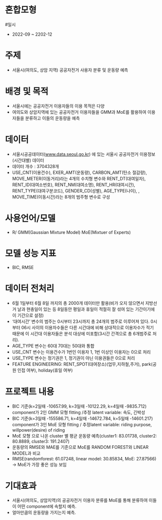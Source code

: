 # 혼합모형

#일시
- 2022-09 ~ 2202-12

# 주제
- 서울시(여의도, 상암 지역) 공공자전거 사용자 분류 및 운동량 예측

# 배경 및 목적
- 서울시에는 공공자전거 이용자들의 이용 목적은 다양
- 여의도와 상암지역에 있는 공공자전거 이용자들을 GMM과 MoE를 활용하여 이용자들을 분류하고 이들의 운동량을 예측
 

# 데이터
- 서울시공공데이터(www.data.seoul.go.kr) 에 있는 서울시 공공자전거 이용정보(시간대별) 데이터
- 데이터 개수 : 3704328개
- USE_CNT(이용건수), EXER_AMT(운동량), CARBON_AMT(탄소 절감량), MOVE_METER(이동거리)라는 4개의 수치형 변수와 RENT_DT(대여일자), RENT_ID(대여소번호), RENT_NM(대여소명), RENT_HR(대여시간), RENT_TYPE(대여구분코드), GENDER_CD(성별), AGE_TYPE(나이), , MOVE_TIME(이동시간)라는 8개의 범주형 변수로 구성
  

# 사용언어/모델
- R/ GMM(Gaussian Mixture Model) MoE(Mixtuer of Experts)

# 모델 성능 지표
- BIC, RMSE

# 데이터 전처리
- 6월 1일부터 6월 8일 까지의 총 2000개 데이터만 활용(비가 오지 않으면서 지방선거 날과 현충일이 있는 등 8일동안 평일과 휴일이 적절히 잘 섞여 있는 기간이기에 이 기간으로 설정)
- ‘대여시간’ 변수의 범주는 0시부터 23시까지 총 24개의 범주로 이루어져 있다. 0시부터 06시 사이의 이용자수들은 다른 시간대에 비해 상대적으로 이용자수가 적기 때문에 이 시간대 이용자들은 분석 대상에 미포함(3시간 간격으로 총 6개범주로 처리).
- AGE_TYPE 변수는 60대 70대는 50대와 통합
- USE_CNT 변수는 이용건수가 1번인 이용자 1, 1번 이상인 이용자는 0으로 처리
- USE_TYPE 변수는  정기권은 1, 정기권이 아닌 이용권들은 0으로 처리
- FEATURE ENGINEERING: RENT_SPOT(대여장소)(업무,지하철,주거), park(공원 인접 여부), holiday(휴일 여부)

# 프로젝트 내용
- BIC 기준(k=2일때 -10657.99, k=3일때 -10122.29, k=4일때 -9835.712) component가 2인 GMM 모형 fitting /추정 latent variable: 속도, 긴박성
- BIC 기준(k=3일때 -155586.71, k=4일때 -14672.784, k=5일때 -14601.217) component가 3인 MoE 모형 fitting / 추정latent variable: riding purpose, willpower(desire) of riding
- MoE 모형 으로 나온 cluster 별 평균 운동량 예측(cluster1: 83.01738, cluster2: 80.8889, cluster3: 191.2407)
- 운동량의 RMSE와 MAE를 기준으로 MoE를 RANDOM FOREST와 LINEAR MODEL과 비교
- RMSE(randomforest: 61.07248, linear model: 30.85834, MoE: 27.87566) -> MoE가 가장 좋은 성능 보임


# 기대효과
- 서울시(여의도, 상암지역)의 공공자전거 이용자 분류를 MoE를 통해 분류하여 이들이 어떤 component에 속할지 예측.  
- 얼마만큼의 운동량을 가지는지 예측.
